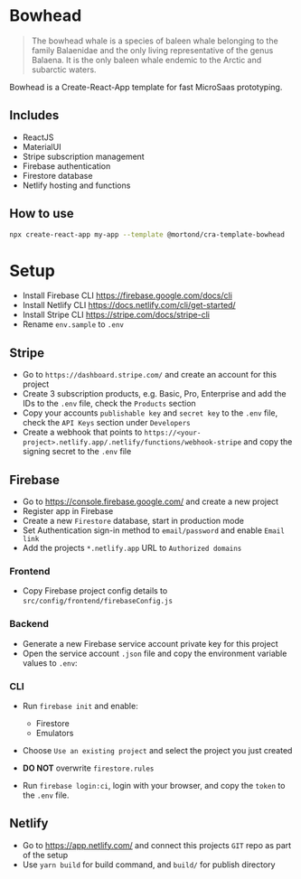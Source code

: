 # Bowhead

> The bowhead whale is a species of baleen whale belonging to the family Balaenidae and the only living representative of the genus Balaena. It is the only baleen whale endemic to the Arctic and subarctic waters.

Bowhead is a Create-React-App template for fast MicroSaas prototyping.

## Includes

- ReactJS
- MaterialUI
- Stripe subscription management
- Firebase authentication
- Firestore database
- Netlify hosting and functions

## How to use

```bash
npx create-react-app my-app --template @mortond/cra-template-bowhead
```

# Setup 

- Install Firebase CLI https://firebase.google.com/docs/cli
- Install Netlify CLI https://docs.netlify.com/cli/get-started/
- Install Stripe CLI https://stripe.com/docs/stripe-cli
- Rename `env.sample` to `.env`

## Stripe

- Go to `https://dashboard.stripe.com/` and create an account for this project
- Create 3 subscription products, e.g. Basic, Pro, Enterprise and add the IDs to the `.env` file, check the `Products` section
- Copy your accounts `publishable key` and `secret key` to the `.env` file, check the `API Keys` section under `Developers`
- Create a webhook that points to `https://<your-project>.netlify.app/.netlify/functions/webhook-stripe` and copy the signing secret to the `.env` file

## Firebase

- Go to https://console.firebase.google.com/ and create a new project
- Register app in Firebase
- Create a new `Firestore` database, start in production mode
- Set Authentication sign-in method to `email/password` and enable `Email link`
- Add the projects `*.netlify.app` URL to `Authorized domains`

### Frontend

- Copy Firebase project config details to `src/config/frontend/firebaseConfig.js`

### Backend

- Generate a new Firebase service account private key for this project
- Open the service account `.json` file and copy the environment variable values to `.env`:

### CLI

- Run `firebase init` and enable:
  - Firestore
  - Emulators

- Choose `Use an existing project` and select the project you just created
- **DO NOT** overwrite `firestore.rules`
- Run `firebase login:ci`, login with your browser, and copy the `token` to the `.env` file.

## Netlify

- Go to https://app.netlify.com/ and connect this projects `GIT` repo as part of the setup
- Use `yarn build` for build command, and `build/` for publish directory
